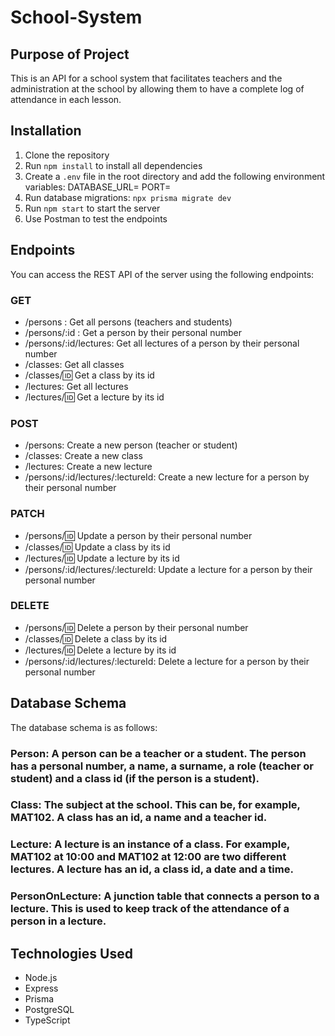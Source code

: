 # School-System

## Purpose of Project

This is an API for a school system that facilitates teachers and the administration at the school by allowing them to have a complete log of attendance in each lesson.

## Installation

1. Clone the repository
2. Run `npm install` to install all dependencies
3. Create a `.env` file in the root directory and add the following environment variables:
   DATABASE_URL=
   PORT=
4. Run database migrations: `npx prisma migrate dev`
5. Run `npm start` to start the server
6. Use Postman to test the endpoints

## Endpoints
You can access the REST API of the server using the following endpoints:
### GET
- /persons : Get all persons (teachers and students)
- /persons/:id : Get a person by their personal number
- /persons/:id/lectures: Get all lectures of a person by their personal number
- /classes: Get all classes
- /classes/:id: Get a class by its id
- /lectures: Get all lectures
- /lectures/:id: Get a lecture by its id

### POST
- /persons: Create a new person (teacher or student)
- /classes: Create a new class
- /lectures: Create a new lecture
- /persons/:id/lectures/:lectureId: Create a new lecture for a person by their personal number

### PATCH
- /persons/:id: Update a person by their personal number
- /classes/:id: Update a class by its id
- /lectures/:id: Update a lecture by its id
- /persons/:id/lectures/:lectureId: Update a lecture for a person by their personal number

### DELETE
- /persons/:id: Delete a person by their personal number
- /classes/:id: Delete a class by its id
- /lectures/:id: Delete a lecture by its id
- /persons/:id/lectures/:lectureId: Delete a lecture for a person by their personal number

## Database Schema
The database schema is as follows:
### Person: A person can be a teacher or a student. The person has a personal number, a name, a surname, a role (teacher or student) and a class id (if the person is a student).
### Class: The subject at the school. This can be, for example, MAT102. A class has an id, a name and a teacher id.
### Lecture: A lecture is an instance of a class. For example, MAT102 at 10:00 and MAT102 at 12:00 are two different lectures. A lecture has an id, a class id, a date and a time.
### PersonOnLecture: A junction table that connects a person to a lecture. This is used to keep track of the attendance of a person in a lecture.

## Technologies Used

- Node.js
- Express
- Prisma
- PostgreSQL
- TypeScript
